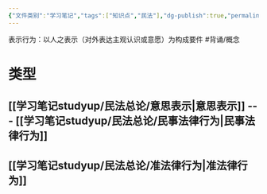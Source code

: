```yaml
---
{"文件类别":"学习笔记","tags":["知识点","民法"],"dg-publish":true,"permalink":"/学习笔记studyup/民法总论/表示行为/","dgPassFrontmatter":true,"created":"2024-09-13T08:33:12.912+08:00","updated":"2024-11-17T11:02:41.155+08:00"}
---
```


表示行为：以人之表示（对外表达主观认识或意愿）为构成要件 #背诵/概念 
# 类型
## [[学习笔记studyup/民法总论/意思表示\|意思表示]] --- [[学习笔记studyup/民法总论/民事法律行为\|民事法律行为]]
## [[学习笔记studyup/民法总论/准法律行为\|准法律行为]]
